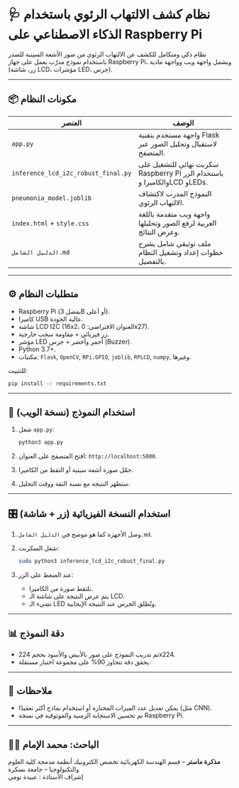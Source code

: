 
# 🩺 نظام كشف الالتهاب الرئوي باستخدام الذكاء الاصطناعي على Raspberry Pi

نظام ذكي ومتكامل للكشف عن الالتهاب الرئوي من صور الأشعة السينية للصدر باستخدام نموذج مدرّب يعمل على جهاز Raspberry Pi، ويشمل واجهة ويب وواجهة مادية (زر، شاشة LCD، مؤشرات LED، جرس).

---

## 📦 مكونات النظام

| العنصر | الوصف |
|--------|-------|
| `app.py` | واجهة مستخدم بتقنية Flask لاستقبال وتحليل الصور عبر المتصفح. |
| `inference_lcd_i2c_robust_final.py` | سكربت نهائي للتشغيل على Raspberry Pi باستخدام الزر والكاميرا وLCD وLEDs. |
| `pneumonia_model.joblib` | النموذج المدرب لاكتشاف الالتهاب الرئوي. |
| `index.html` + `style.css` | واجهة ويب متقدمة باللغة العربية لرفع الصور وتحليلها وعرض النتائج. |
| `الدليل الشامل.md` | ملف توثيقي شامل يشرح خطوات إعداد وتشغيل النظام بالتفصيل. |

---

## ⚙️ متطلبات النظام

- Raspberry Pi (يفضل 3B أو أعلى).
- كاميرا USB عالية الجودة.
- شاشة LCD I2C (16x2، العنوان الافتراضي: 0x27).
- زر فيزيائي + مقاومة سحب خارجية.
- مؤشر LED أحمر وأخضر + جرس (Buzzer).
- Python 3.7+.
- مكتبات: `Flask`, `OpenCV`, `RPi.GPIO`, `joblib`, `RPLCD`, `numpy`, وغيرها.

للتثبيت:

```bash
pip install -r requirements.txt
````

---

## 🧠 استخدام النموذج (نسخة الويب)

1. شغل `app.py`:

   ```bash
   python3 app.py
   ```
2. افتح المتصفح على العنوان: `http://localhost:5000`.
3. حمّل صورة أشعة سينية أو التقط من الكاميرا.
4. ستظهر النتيجة مع نسبة الثقة ووقت التحليل.

---

## 🎛️ استخدام النسخة الفيزيائية (زر + شاشة)

1. وصل الأجهزة كما هو موضح في `الدليل الشامل.md`.
2. شغل السكربت:

   ```bash
   sudo python3 inference_lcd_i2c_robust_final.py
   ```
3. عند الضغط على الزر:

   * تلتقط صورة من الكاميرا.
   * يتم عرض النتيجة على شاشة الـ LCD.
   * تضيء الـ LED وتُطلق الجرس عند النتيجة الإيجابية.

---

## 📊 دقة النموذج

* تم تدريب النموذج على صور بالأبيض والأسود بحجم 224x224.
* يحقق دقة تتجاوز 90% على مجموعة اختبار مستقلة.

---

## 📌 ملاحظات

* يمكن تعديل عدد الميزات المختارة أو استخدام نماذج أكثر تعقيدًا (مثل CNN).
* تم تحسين الاستجابة الزمنية والموثوقية في نسخة Raspberry Pi.

---


## 👨‍💻 الباحث: محمد الإمام

**مذكرة ماستر** – قسم الهندسة الكهربائية تخصص الكترونيك أنظمة مدمجة
كلية العلوم والتكنولوجيا – جامعة بسكرة   
إشراف الأستاذة : عبيدة تومي 
